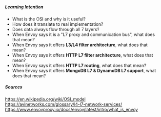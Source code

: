 ##### Learning Intention
- What is the OSI and why is it useful?
- How does it translate to real implementation?
- Does data always flow through all 7 layers?
- When Envoy says it is a "L7 proxy and communication bus", what does that mean?
- When Envoy says it offers **L3/L4 filter architecture**, what does that mean?
- When Envoy says it offers **HTTP L7 filter architecture**, what does that mean?
- When Envoy says it offers **HTTP L7 routing**, what does that mean?
- When Envoy says it offers **MongoDB L7 & DynamoDB L7 support**, what does that mean?

##### Sources
https://en.wikipedia.org/wiki/OSI_model
https://avinetworks.com/glossary/l4-l7-network-services/
https://www.envoyproxy.io/docs/envoy/latest/intro/what_is_envoy

